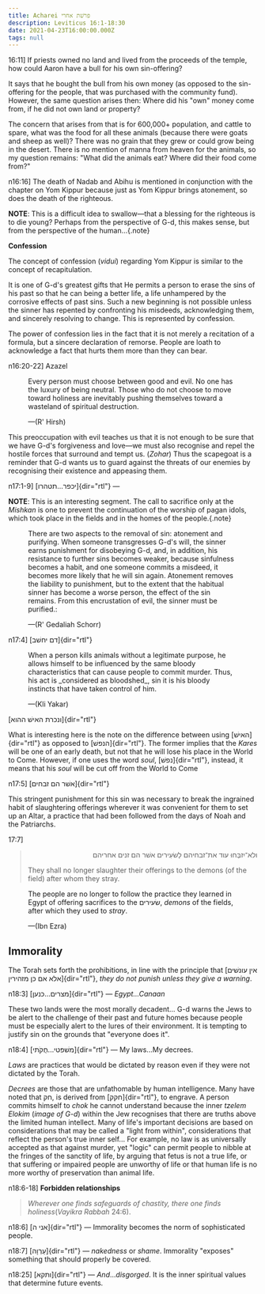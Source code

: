 ```yaml
---
title: Acharei פרשׁת אחרי
description: Leviticus 16:1-18:30
date: 2021-04-23T16:00:00.000Z
tags: null
---
```


16:11]
If priests owned no land and lived from the proceeds of the temple, how could Aaron have a bull for his own sin-offering?

It says that he bought the bull from his own money (as opposed to the sin-offering for the people, that was purchased with the community fund). However, the same question arises then: Where did his "own" money come from, if he did not own land or property?

The concern that arises from that is for 600,000+ population, and cattle to spare, what was the food for all these animals (because there were goats and sheep as well)? There was no grain that they grew or could grow being in the desert. There is no mention of manna from heaven for the animals, so my question remains: "What did the animals eat? Where did their food come from?"

n16:16] The death of Nadab and Abihu is mentioned in conjunction with the chapter on Yom Kippur because just as Yom Kippur brings atonement, so does the death of the righteous.

**NOTE**: This is a difficult idea to swallow&mdash;that a blessing for the righteous is to die young? Perhaps from the perspective of G-d, this makes sense, but from the perspective of the human...{.note}

**Confession**

The concept of confession (_vidui_) regarding Yom Kippur is similar to the concept of recapitulation.

It is one of G-d's greatest gifts that He permits a person to erase the sins of his past so that he can being a better life, a life unhampered by the corrosive effects of past sins. Such a new beginning is not possible unless the sinner has repented by confronting his misdeeds, acknowledging them, and sincerely resolving to change. This is represented by confession.

The power of confession lies in the fact that it is not merely a recitation of a formula, but a sincere declaration of remorse. People are loath to acknowledge a fact that hurts them more than they can bear.

n16:20-22] Azazel
<figure class='quote'>
  <p>
    Every person must choose between good and evil. No one has the luxury of being neutral. Those who do not choose to move toward holiness are inevitably pushing themselves toward a wasteland of spiritual destruction.
  </p>
  <figcaption>&mdash;(R' Hirsh)</figcaption>
</figure>

This preoccupation with evil teaches us that it is not enough to be sure that we have G-d's forgiveness and love&mdash;we must also recognise and repel the hostile forces that surround and tempt us. (_Zohar_) Thus the scapegoat is a reminder that G-d wants us to guard against the threats of our enemies by recognising their existence and appeasing them.

n17:1-9] [יכפר...תטהרו]{dir="rtl"} &mdash;

**NOTE**: This is an interesting segment. The call to sacrifice only at the _Mishkan_ is one to prevent the continuation of the worship of pagan idols, which took place in the fields and in the homes of the people.{.note}

<figure class='quote'>
  <p>
    There are two aspects to the removal of sin: atonement and purifying. When someone transgresses G-d's will, the sinner earns punishment for disobeying G-d, and, in addition, his resistance to further sins becomes weaker, because sinfulness becomes a habit, and one someone commits a misdeed, it becomes more likely that he will sin again. Atonement removes the liability to punishment, but to the extent that the habitual sinner has become a worse person, the effect of the sin remains. From this encrustation of evil, the sinner must be purified.:
  </p>
  <figcaption>&mdash;(R' Gedaliah Schorr)</figcaption>
</figure>
  
n17:4] [דם יחשׁב]{dir="rtl"}

<figure class='quote'>
  <p>
    When a person kills animals without a legitimate purpose, he allows himself to be influenced by the same bloody characteristics that can cause people to commit murder. Thus, his act is _considered as bloodshed_, sin it is his bloody instincts that have taken control of him.
  </p>
  <figcaption>&mdash;(Kli Yakar)</figcaption>
</figure>

[ונכרת האישׁ ההוא]{dir="rtl"}

What is interesting here is the note on the difference between using [האישׁ]{dir="rtl"} as opposed to [הנפשׁ]{dir="rtl"}. The former implies that the _Kares_ will be one of an early death, but not that he will lose his place in the World to Come. However, if one uses the word _soul_, [נפשׁ]{dir="rtl"}, instead, it means that his _soul_ will be cut off from the World to Come

n17:5] [אשׁר הם זבחים]{dir="rtl"}

This stringent punishment for this sin was necessary to break the ingrained habit of slaughtering offerings wherever it was convenient for them to set up an Altar, a practice that had been followed from the days of Noah and the Patriarchs.

17:7]

<blockquote>
<p dir="rtl">
ולא־יִזבְּחוּ עוד את־זבחיהם לַשׂעִירים אשׁר הם זנים אחריהם
</p>
<p>They shall no longer slaughter their offerings to the demons (of the field) after whom they stray.
</p>
</blockquote>

<figure class='quote'>
  <p>
    The people are no longer to follow the practice they learned in Egypt of offering sacrifices to the <span dir="rtl">שׂעירים</span>, <em>demons</em> of the fields, after which they used to <em>stray</em>.
  </p>
  <figcaption>&mdash;(Ibn Ezra)</figcaption>
</figure>

## Immorality

The Torah sets forth the prohibitions, in line with the principle that [אין עונשׁים אלא אם כּן מזהירין]{dir="rtl"}, _they do not punish unless they give a warning_.

n18:3] [מצרים...כנען]{dir="rtl"} &mdash; _Egypt...Canaan_

These two lands were the most morally decadent... G-d warns the Jews to be alert to the challenge of their past and future homes because people must be especially alert to the lures of their environment. It is tempting to justify sin on the grounds that "everyone does it".

n18:4] [משׁפטי...חֻקֹתי]{dir="rtl"} &mdash; My laws...My decrees.

_Laws_ are practices that would be dictated by reason even if they were not dictated by the Torah.

_Decrees_ are those that are unfathomable by human intelligence. Many have noted that חק, is derived from [חקק]{dir="rtl"}, to engrave. A person commits himself to _chok_ he cannot understand because the inner _tzelem Elokim_ (_image of G-d_) within the Jew recognises that there are truths above the limited human intellect. Many of life's important decisions are based on considerations that may be called a "light from within", considerations that reflect the person's true inner self... For example, no law is as universally accepted as that against murder, yet "logic" can permit people to nibble at the fringes of the sanctity of life, by arguing that fetus is not a true life, or that suffering or impaired people are unworthy of life or that human life is no more worthy of preservation than animal life.

n18:6-18] **Forbidden relationships**

> _Wherever one finds safeguards of chastity, there one finds holiness_(_Vayikra Rabbah_ 24:6).

n18:6] [אני ה]{dir="rtl"} &mdash; Immorality becomes the norm of sophisticated people.

n18:7] [עֵרְוָה]{dir="rtl"} &mdash; _nakedness_ or _shame_. Immorality "exposes" something that should properly be covered.

n18:25] [ותקא]{dir="rtl"} &mdash; _And_..._disgorged_. It is the inner spiritual values that determine future events.
